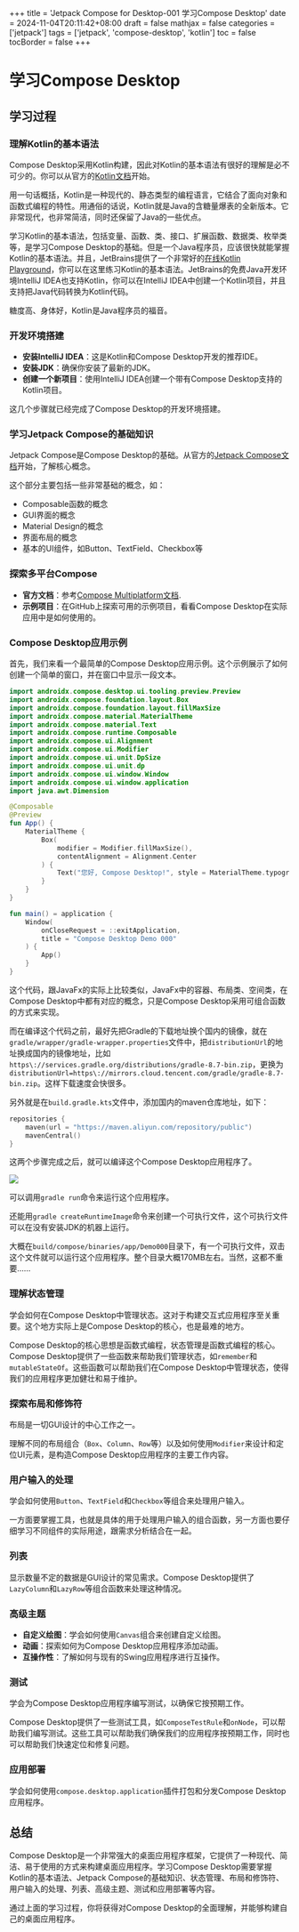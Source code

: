 +++
title = 'Jetpack Compose for Desktop-001 学习Compose Desktop'
date = 2024-11-04T20:11:42+08:00
draft = false
mathjax = false
categories = ['jetpack']
tags = ['jetpack', 'compose-desktop', 'kotlin']
toc = false
tocBorder = false
+++


# 学习Compose Desktop

## 学习过程

### 理解Kotlin的基本语法
Compose Desktop采用Kotlin构建，因此对Kotlin的基本语法有很好的理解是必不可少的。你可以从官方的[Kotlin文档](https://kotlinlang.org/docs/home.html)开始。

用一句话概括，Kotlin是一种现代的、静态类型的编程语言，它结合了面向对象和函数式编程的特性。用通俗的话说，Kotlin就是Java的含糖量爆表的全新版本。它非常现代，也非常简洁，同时还保留了Java的一些优点。

学习Kotlin的基本语法，包括变量、函数、类、接口、扩展函数、数据类、枚举类等，是学习Compose Desktop的基础。但是一个Java程序员，应该很快就能掌握Kotlin的基本语法。并且，JetBrains提供了一个非常好的[在线Kotlin Playground](https://play.kotlinlang.org/)，你可以在这里练习Kotlin的基本语法。JetBrains的免费Java开发环境IntelliJ IDEA也支持Kotlin，你可以在IntelliJ IDEA中创建一个Kotlin项目，并且支持把Java代码转换为Kotlin代码。

糖度高、身体好，Kotlin是Java程序员的福音。

###  开发环境搭建

- **安装IntelliJ IDEA**：这是Kotlin和Compose Desktop开发的推荐IDE。
- **安装JDK**：确保你安装了最新的JDK。
- **创建一个新项目**：使用IntelliJ IDEA创建一个带有Compose Desktop支持的Kotlin项目。

这几个步骤就已经完成了Compose Desktop的开发环境搭建。

### 学习Jetpack Compose的基础知识

Jetpack Compose是Compose Desktop的基础。从官方的[Jetpack Compose文档](https://developer.android.com/jetpack/compose/documentation)开始，了解核心概念。

这个部分主要包括一些非常基础的概念，如：

- Composable函数的概念
- GUI界面的概念
- Material Design的概念
- 界面布局的概念
- 基本的UI组件，如Button、TextField、Checkbox等



### 探索多平台Compose

- **官方文档**：参考[Compose Multiplatform文档](https://github.com/JetBrains/compose-multiplatform).
- **示例项目**：在GitHub上探索可用的示例项目，看看Compose Desktop在实际应用中是如何使用的。



### Compose Desktop应用示例

首先，我们来看一个最简单的Compose Desktop应用示例。这个示例展示了如何创建一个简单的窗口，并在窗口中显示一段文本。


```kotlin
import androidx.compose.desktop.ui.tooling.preview.Preview
import androidx.compose.foundation.layout.Box
import androidx.compose.foundation.layout.fillMaxSize
import androidx.compose.material.MaterialTheme
import androidx.compose.material.Text
import androidx.compose.runtime.Composable
import androidx.compose.ui.Alignment
import androidx.compose.ui.Modifier
import androidx.compose.ui.unit.DpSize
import androidx.compose.ui.unit.dp
import androidx.compose.ui.window.Window
import androidx.compose.ui.window.application
import java.awt.Dimension

@Composable
@Preview
fun App() {
    MaterialTheme {
        Box(
            modifier = Modifier.fillMaxSize(),
            contentAlignment = Alignment.Center
        ) {
            Text("您好, Compose Desktop!", style = MaterialTheme.typography.h3)
        }
    }
}

fun main() = application {
    Window(
        onCloseRequest = ::exitApplication,
        title = "Compose Desktop Demo 000"
    ) {
        App()
    }
}

```

这个代码，跟JavaFx的实际上比较类似，JavaFx中的容器、布局类、空间类，在Compose Desktop中都有对应的概念，只是Compose Desktop采用可组合函数的方式来实现。


而在编译这个代码之前，最好先把Gradle的下载地址换个国内的镜像，就在`gradle/wrapper/gradle-wrapper.properties`文件中，把`distributionUrl`的地址换成国内的镜像地址，比如`https\://services.gradle.org/distributions/gradle-8.7-bin.zip`，更换为`distributionUrl=https\://mirrors.cloud.tencent.com/gradle/gradle-8.7-bin.zip`。这样下载速度会快很多。

另外就是在`build.gradle.kts`文件中，添加国内的maven仓库地址，如下：

```kotlin
repositories {
    maven(url = "https://maven.aliyun.com/repository/public")
    mavenCentral()
}
```

这两个步骤完成之后，就可以编译这个Compose Desktop应用程序了。


![](/jetpack-imgs/000-gui.png)

可以调用`gradle run`命令来运行这个应用程序。

还能用`gradle createRuntimeImage`命令来创建一个可执行文件，这个可执行文件可以在没有安装JDK的机器上运行。

大概在`build/compose/binaries/app/Demo000`目录下，有一个可执行文件，双击这个文件就可以运行这个应用程序。整个目录大概170MB左右。当然，这都不重要……


### 理解状态管理

学会如何在Compose Desktop中管理状态。这对于构建交互式应用程序至关重要。这个地方实际上是Compose Desktop的核心，也是最难的地方。

Compose Desktop的核心思想是函数式编程，状态管理是函数式编程的核心。Compose Desktop提供了一些函数来帮助我们管理状态，如`remember`和`mutableStateOf`。这些函数可以帮助我们在Compose Desktop中管理状态，使得我们的应用程序更加健壮和易于维护。

### 探索布局和修饰符

布局是一切GUI设计的中心工作之一。

理解不同的布局组合（`Box`、`Column`、`Row`等）以及如何使用`Modifier`来设计和定位UI元素，是构造Compose Desktop应用程序的主要工作内容。


### 用户输入的处理

学会如何使用`Button`、`TextField`和`Checkbox`等组合来处理用户输入。

一方面要掌握工具，也就是具体的用于处理用户输入的组合函数，另一方面也要仔细学习不同组件的实际用途，跟需求分析结合在一起。


### 列表

显示数量不定的数据是GUI设计的常见需求。Compose Desktop提供了`LazyColumn`和`LazyRow`等组合函数来处理这种情况。


### 高级主题

- **自定义绘图**：学会如何使用`Canvas`组合来创建自定义绘图。
- **动画**：探索如何为Compose Desktop应用程序添加动画。
- **互操作性**：了解如何与现有的Swing应用程序进行互操作。



### 测试

学会为Compose Desktop应用程序编写测试，以确保它按预期工作。

Compose Desktop提供了一些测试工具，如`ComposeTestRule`和`onNode`，可以帮助我们编写测试。这些工具可以帮助我们确保我们的应用程序按预期工作，同时也可以帮助我们快速定位和修复问题。


### 应用部署

学会如何使用`compose.desktop.application`插件打包和分发Compose Desktop应用程序。



## 总结

Compose Desktop是一个非常强大的桌面应用程序框架，它提供了一种现代、简洁、易于使用的方式来构建桌面应用程序。学习Compose Desktop需要掌握Kotlin的基本语法、Jetpack Compose的基础知识、状态管理、布局和修饰符、用户输入的处理、列表、高级主题、测试和应用部署等内容。

通过上面的学习过程，你将获得对Compose Desktop的全面理解，并能够构建自己的桌面应用程序。